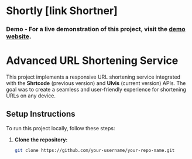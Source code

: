 # Shortly [link Shortner]


### Demo - For a live demonstration of this project, visit the [demo website](https://abhishek-link-shortner.netlify.app/).
# Advanced URL Shortening Service

This project implements a responsive URL shortening service integrated with the **Shrtcode** (previous version) and **Ulvis** (current version) APIs. The goal was to create a seamless and user-friendly experience for shortening URLs on any device.



## Setup Instructions

To run this project locally, follow these steps:

1. **Clone the repository:**
   ```bash
   git clone https://github.com/your-username/your-repo-name.git
